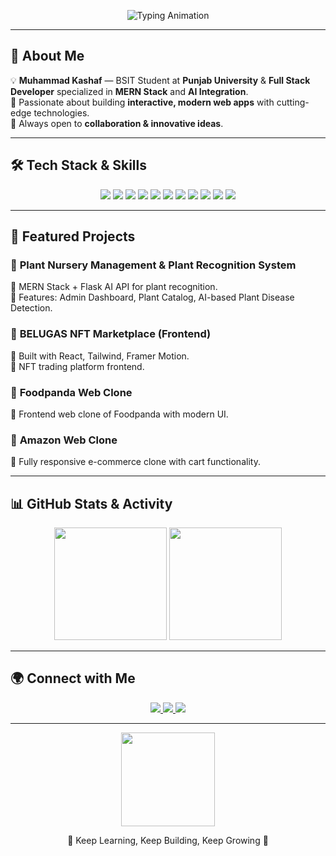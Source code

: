 <!-- 💎 Premium GitHub Profile README for Muhammad Kashaf -->


<!-- TYPING ANIMATION -->
<p align="center">
  <img src="https://readme-typing-svg.herokuapp.com?font=Fira+Code&size=26&duration=4000&pause=1000&color=00F700&center=true&vCenter=true&width=900&lines=Hi%F0%9F%91%8B+I'm+Muhammad+Kashaf;BSIT+Student+%7C+MERN+Stack+Developer;Frontend+%26+Backend+Specialist;Building+AI+%2B+Web+Solutions;Always+Learning+%26+Creating+New+Things" alt="Typing Animation" />
</p>

---

## 🌟 About Me
💡 **Muhammad Kashaf** — BSIT Student at **Punjab University** & **Full Stack Developer** specialized in **MERN Stack** and **AI Integration**.  
🚀 Passionate about building **interactive, modern web apps** with cutting-edge technologies.  
💬 Always open to **collaboration & innovative ideas**.

---

## 🛠 Tech Stack & Skills

<p align="center">
  <!-- Frontend -->
  <img src="https://img.shields.io/badge/HTML5-E34F26?logo=html5&logoColor=white&style=for-the-badge" />
  <img src="https://img.shields.io/badge/CSS3-1572B6?logo=css3&logoColor=white&style=for-the-badge" />
  <img src="https://img.shields.io/badge/TailwindCSS-38B2AC?logo=tailwind-css&logoColor=white&style=for-the-badge" />
  <img src="https://img.shields.io/badge/JavaScript-F7DF1E?logo=javascript&logoColor=black&style=for-the-badge" />
  <img src="https://img.shields.io/badge/FramerMotion-0055FF?logo=framer&logoColor=white&style=for-the-badge" />
  <img src="https://img.shields.io/badge/SkiperUI-FF4088?style=for-the-badge" />

  <!-- Backend -->
  <img src="https://img.shields.io/badge/Node.js-339933?logo=node.js&logoColor=white&style=for-the-badge" />
  <img src="https://img.shields.io/badge/Express.js-000000?logo=express&logoColor=white&style=for-the-badge" />
  <img src="https://img.shields.io/badge/MongoDB-47A248?logo=mongodb&logoColor=white&style=for-the-badge" />
  <img src="https://img.shields.io/badge/Flask-000000?logo=flask&logoColor=white&style=for-the-badge" />
  <img src="https://img.shields.io/badge/Python-3776AB?logo=python&logoColor=white&style=for-the-badge" />
</p>

---

## 🚀 Featured Projects

### 🌿 **Plant Nursery Management & Plant Recognition System**  
🔹 MERN Stack + Flask AI API for plant recognition.  
🔹 Features: Admin Dashboard, Plant Catalog, AI-based Plant Disease Detection.  

### 🐳 **BELUGAS NFT Marketplace (Frontend)**  
🔹 Built with React, Tailwind, Framer Motion.  
🔹 NFT trading platform frontend.

### 🍔 **Foodpanda Web Clone**  
🔹 Frontend web clone of Foodpanda with modern UI.  

### 🛒 **Amazon Web Clone**  
🔹 Fully responsive e-commerce clone with cart functionality.

---

## 📊 GitHub Stats & Activity

<p align="center">
  <img src="https://github-readme-stats.vercel.app/api?username=kashafmhr&show_icons=true&theme=tokyonight&count_private=true&hide_border=true" height="180px"/>
  <img src="https://github-readme-streak-stats.herokuapp.com/?user=kashafmhr&theme=tokyonight&hide_border=true" height="180px"/>
</p>

---

## 🌍 Connect with Me

<p align="center">
  <a href="https://www.linkedin.com/in/kashafmhr">
    <img src="https://img.shields.io/badge/LinkedIn-0A66C2?logo=linkedin&logoColor=white&style=for-the-badge" />
  </a>
  <a href="https://www.instagram.com/kshihmehr">
    <img src="https://img.shields.io/badge/Instagram-E4405F?logo=instagram&logoColor=white&style=for-the-badge" />
  </a>
  <a href="https://mkashafportfolio.netlify.app/">
    <img src="https://img.shields.io/badge/Portfolio-000000?logo=vercel&logoColor=white&style=for-the-badge" />
  </a>
</p>

---

<!-- FOOTER GIF -->
<p align="center">
  <img src="https://media.giphy.com/media/3o7TKtnuHOHHUjR38Y/giphy.gif" width="150px" />
</p>

<p align="center">💙 Keep Learning, Keep Building, Keep Growing 💙</p>
